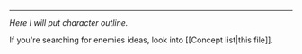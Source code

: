 ___

*Here I will put character outline.*

If you're searching for enemies ideas, look into [[Concept list|this file]].